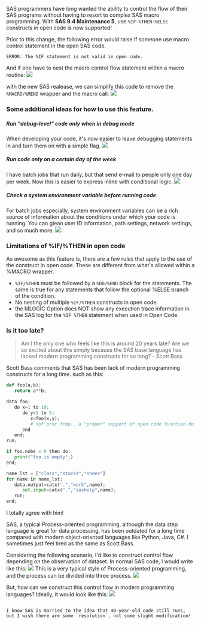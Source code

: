 SAS programmers have long wanted the ability to control the flow of their SAS programs without having to resort to complex SAS macro programming. With **SAS 9.4 Maintenance 5**, use `%IF-%THEN-%ELSE` constructs in open code is now supported! 

Prior to this change, the following error would raise if someone use macro control statement in the open SAS code.
```
ERROR: The %IF statement is not valid in open code.
```

And if one have to nest the macro control flow statement within a macro routine:
![](http://images.77qingliu.com/18-8-21/69075612.jpg)

with the new SAS realease, we can simplify this code to remove the `%MACRO/%MEND` wrapper and the macro call:
![](http://images.77qingliu.com/18-8-21/66970828.jpg)

### Some additional ideas for how to use this feature. 

##### Run "debug-level" code only when in debug mode
When developing your code, it's now easier to leave debugging statements in and turn them on with a simple flag.
![](http://images.77qingliu.com/18-8-21/87343127.jpg)

##### Run code only on a certain day of the week
I have batch jobs that run daily, but that send e-mail to people only one day per week. Now this is easier to express inline with conditional logic.
![](http://images.77qingliu.com/18-8-21/35865536.jpg)

##### Check a system environment variable before running code
For batch jobs especially, system environment variables can be a rich source of information about the conditions under which your code is running. You can glean user ID information, path settings, network settings, and so much more. 
![](http://images.77qingliu.com/18-8-21/58142359.jpg)

### Limitations of %IF/%THEN in open code
As awesome as this feature is, there are a few rules that apply to the use of the construct in open code. These are different from what's allowed within a %MACRO wrapper.

* `%IF/%THEN` must be followed by a `%DO/%END` block for the statements. The same is true for any statements that follow the optional %ELSE branch of the condition.
* No nesting of multiple `%IF/%THEN` constructs in open code.
* the MLOGIC Option does NOT show any execution trace information in the SAS log for the `%IF %THEN` statement when used in Open Code.

### Is it too late? 
> Am I the only one who feels like this is around 20 years late?
Are we so excited about this simply because the SAS base language has lacked modern programming constructs for so long? - Scott Bass

Scott Bass comments that SAS has been lack of modern programming constructs for a long time. such as this:
```python
def foo(a,b);
   return a**b;

data foo;
   do x=1 to 10;
      do y=1 to 5;
         z=foo(x,y);  
         # not proc fcmp...a "proper" support of open code function definitions 
      end
   end;
run;

if foo.nobs = 0 then do:
   print("foo is empty";)
end;

name_lst = ["class","stocks","shoes"]
for name in name_lst:
   data.output=catx(".","work",name);
      set.input=catx(".","sashelp",name);
   run;
end; 
```

I totally agree with him!

SAS, a typical Process-oriented programming, although the data step language is great for data processing, has been outdated for a long time compared with modern object-oriented languages like Python, Java, C#. I sometimes just feel tired as the same as Scott Bass.

Considering the following scenario, I'd like to construct control flow depending on the observation of dataset. In normal SAS code, I would write like this:
![](http://images.77qingliu.com/18-8-21/22622999.jpg)
This is a very typical style of Process-oriented programming, and the process can be divided into three process.
![](http://images.77qingliu.com/18-8-21/53101903.jpg)

But, how can we construct this control flow in modern programming languages?
Ideally, it would look like this:
![](http://images.77qingliu.com/18-8-21/25705243.jpg)
```

I know SAS is married to the idea that 40-year-old code still runs, but I wish there are some `resolution`, not some slight modification!